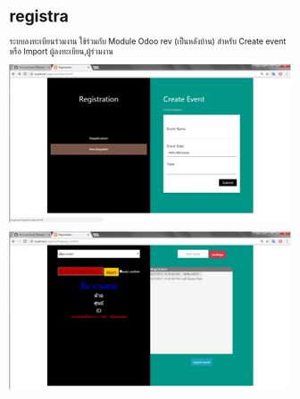 # registra
ระบบลงทะเบียนร่วมงาน ใช้ร่วมกับ Module Odoo rev (เป็นหลังบ้าน) สำหรับ Create event หรือ Import ผู้ลงทะเบียน,ผู้ร่วมงาน

![alt text](https://github.com/StCrownClown/registra/blob/master/images/registra01.png "registra 1")

![alt text](https://github.com/StCrownClown/registra/blob/master/images/registra02.png "registra 2")
